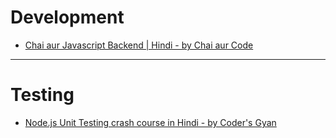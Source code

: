 # Development
- [Chai aur Javascript Backend | Hindi - by Chai aur Code](https://www.youtube.com/playlist?list=PLu71SKxNbfoBGh_8p_NS-ZAh6v7HhYqHW)

---

# Testing
- [Node.js Unit Testing crash course in Hindi - by Coder's Gyan](https://www.youtube.com/watch?v=i2SHsjgEftg)